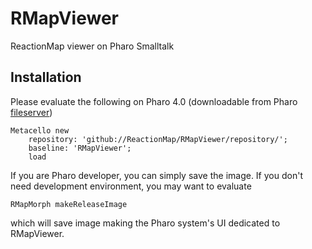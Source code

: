 # RMapViewer
ReactionMap viewer on Pharo Smalltalk

## Installation
Please evaluate the following on Pharo 4.0 (downloadable from Pharo [fileserver](https://files.pharo.org/platform/))

```smalltalk
Metacello new
    repository: 'github://ReactionMap/RMapViewer/repository/';
    baseline: 'RMapViewer';
    load
```

If you are Pharo developer, you can simply save the image.
If you don't need development environment, you may want to evaluate

```smalltalk
RMapMorph makeReleaseImage
```

which will save image making the Pharo system's UI dedicated to RMapViewer.
